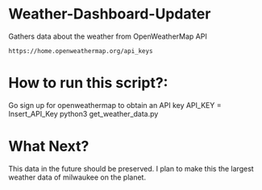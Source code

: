 # Weather-Dashboard-Updater
Gathers data about the weather from OpenWeatherMap API

```
https://home.openweathermap.org/api_keys
```

# How to run this script?:
Go sign up for openweathermap to obtain an API key
API_KEY = Insert_API_Key
python3 get_weather_data.py

# What Next?
This data in the future should be preserved. I plan to make this the largest weather data of milwaukee on the planet.
